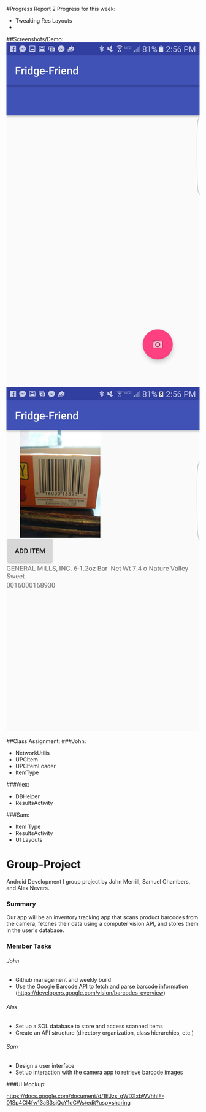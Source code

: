 #Progress Report 2
Progress for this week:
- Tweaking Res Layouts
-

##Screenshots/Demo:
![Alt text](/screenshot/MainActivity.png?raw=true "MainActivity")
![Alt text](/screenshot/ResultActivity.png?raw=true "ResultsActivity")

##Class Assignment:
###John:
- NetworkUtilis
- UPCItem
- UPCItemLoader
- ItemType

###Alex:
- DBHelper
- ResultsActivity

###Sam:
- Item Type 
- ResultsActivity
- UI Layouts
 
# Group-Project
Android Development I group project by John Merrill, Samuel Chambers, and Alex Nevers. 


### Summary
Our app will be an inventory tracking app that scans product barcodes from the camera, fetches their data using a computer vision API, and stores them in the user's database.

### Member Tasks
###### John
- Github management and weekly build 
- Use the Google Barcode API to fetch and parse barcode information 
  (https://developers.google.com/vision/barcodes-overview)

###### Alex
- Set up a SQL database to store and access scanned items 
- Create an API structure (directory organization, class hierarchies, etc.)

###### Sam
- Design a user interface
- Set up interaction with the camera app to retrieve barcode images

###UI Mockup:

https://docs.google.com/document/d/1EJzs_gWDXxbWVhhIF-01Sp4CI4fw13aB3sjQcY1dCWs/edit?usp=sharing
